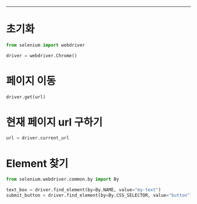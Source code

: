 ---
# 초기화
```python
from selenium import webdriver

driver = webdriver.Chrome()
```

# 페이지 이동
```python
driver.get(url)
```

# 현재 페이지 url 구하기
```python
url = driver.current_url
```

# Element 찾기
```python
from selenium.webdriver.common.by import By

text_box = driver.find_element(by=By.NAME, value="my-text")
submit_button = driver.find_element(by=By.CSS_SELECTOR, value="button")
```